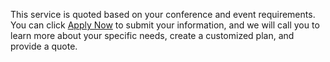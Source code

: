 This service is quoted based on your conference and event requirements. You can click [Apply Now](https://intl.cloud.tencent.com/apply/p/st7gvmdxi19) to submit your information, and we will call you to learn more about your specific needs, create a customized plan, and provide a quote.
